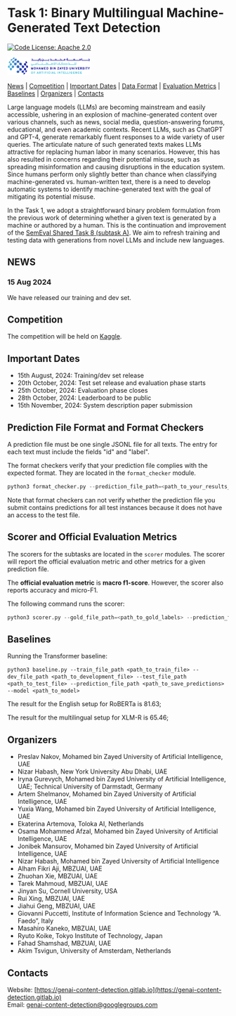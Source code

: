 # Task 1: Binary Multilingual Machine-Generated Text Detection

[![Code License: Apache 2.0](https://img.shields.io/badge/License-Apache_2.0-green.svg)](https://raw.githubusercontent.com/mbzuai-nlp/SemEval2024-task8/subtask_A_and_B/LICENSE)

<p align="left" float="left">
  <img src="images/MBZUAI-logo.png" height="40" />
</p>


[News](#news) | [Competition](#competition) | [Important Dates](#important_dates) | [Data Format](#data_format) | [Evaluation Metrics](#scorer_and_official_evaluation_metrics) | [Baselines](#baselines) | [Organizers](#organizers) | [Contacts](#contacts)

Large language models (LLMs) are becoming mainstream and easily accessible, ushering in an explosion of machine-generated content over various channels, such as news, social media, question-answering forums, educational, and even academic contexts. Recent LLMs, such as ChatGPT and GPT-4, generate remarkably fluent responses to a wide variety of user queries. The articulate nature of such generated texts makes LLMs attractive for replacing human labor in many scenarios. However, this has also resulted in concerns regarding their potential misuse, such as spreading misinformation and causing disruptions in the education system. Since humans perform only slightly better than chance when classifying machine-generated vs. human-written text, there is a need to develop automatic systems to identify machine-generated text with the goal of mitigating its potential misuse. 

In the Task 1, we adopt a straightforward binary problem formulation from the previous work of determining whether a given text is generated by a machine or authored by a human. This is the continuation and improvement of the [SemEval Shared Task 8 (subtask A)](https://arxiv.org/abs/2404.14183). We aim to refresh training and testing data with generations from novel LLMs and include new languages.

## NEWS 

### 15 Aug 2024

We have released our training and dev set.

## Competition

The competition will be held on [Kaggle](https://www.kaggle.com/t/23638a8c0d59469196aa67f6bf747f0f).

## <a name="important_dates"></a>Important Dates

- 15th August, 2024: Training/dev set release
- 20th October, 2024: Test set release and evaluation phase starts
- 25th October, 2024: Evaluation phase closes
- 28th October, 2024: Leaderboard to be public
- 15th November, 2024: System description paper submission

## <a name="data_format"></a>Prediction File Format and Format Checkers

A prediction file must be one single JSONL file for all texts. The entry for each text must include the fields "id" and "label".  

The format checkers verify that your prediction file complies with the expected format. They are located in the ```format_checker``` module.

```python
python3 format_checker.py --prediction_file_path=<path_to_your_results_files> 
```

Note that format checkers can not verify whether the prediction file you submit contains predictions for all test instances because it does not have an access to the test file.

## <a name="scorer_and_official_evaluation_metrics"></a>Scorer and Official Evaluation Metrics

The scorers for the subtasks are located in the ```scorer``` modules.
The scorer will report the official evaluation metric and other metrics for a given prediction file.

The **official evaluation metric** is **macro f1-score**. However, the scorer also reports accuracy and micro-F1. 

The following command runs the scorer:
```python
python3 scorer.py --gold_file_path=<path_to_gold_labels> --prediction_file_path=<path_to_your_results_file> 
```

## <a name="baselines"></a>Baselines

Running the Transformer baseline:
 ```
python3 baseline.py --train_file_path <path_to_train_file> --dev_file_path <path_to_development_file> --test_file_path <path_to_test_file> --prediction_file_path <path_to_save_predictions> --model <path_to_model>
 ```

The result for the English setup for RoBERTa is 81.63;

The result for the multilingual setup for XLM-R is 65.46;

## Organizers

- Preslav Nakov, Mohamed bin Zayed University of Artificial Intelligence, UAE
- Nizar Habash, New York University Abu Dhabi, UAE
- Iryna Gurevych, Mohamed bin Zayed University of Artificial Intelligence, UAE; Technical University of Darmstadt, Germany
- Artem Shelmanov, Mohamed bin Zayed University of Artificial Intelligence, UAE
- Yuxia Wang, Mohamed bin Zayed University of Artificial Intelligence, UAE
- Ekaterina Artemova, Toloka AI, Netherlands
- Osama Mohammed Afzal, Mohamed bin Zayed University of Artificial Intelligence, UAE
- Jonibek Mansurov, Mohamed bin Zayed University of Artificial Intelligence, UAE
- Nizar Habash, Mohamed bin Zayed University of Artificial Intelligence
- Alham Fikri Aji, MBZUAI, UAE
- Zhuohan Xie, MBZUAI, UAE
- Tarek Mahmoud, MBZUAI, UAE
- Jinyan Su, Cornell University, USA
- Rui Xing, MBZUAI, UAE
- Jiahui Geng, MBZUAI, UAE
- Giovanni Puccetti, Institute of Information Science and Technology “A. Faedo”, Italy
- Masahiro Kaneko, MBZUAI, UAE
- Ryuto Koike, Tokyo Institute of Technology, Japan
- Fahad Shamshad, MBZUAI, UAE
- Akim Tsvigun, University of Amsterdam, Netherlands

## Contacts

Website: [https://genai-content-detection.gitlab.io](https://genai-content-detection.gitlab.io)  
Email: genai-content-detection@googlegroups.com
